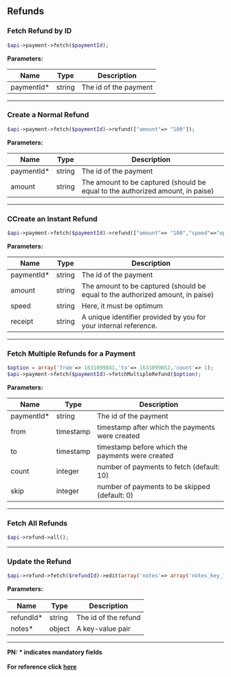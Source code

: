## Refunds

### Fetch Refund by ID
```php
$api->payment->fetch($paymentId);
```

**Parameters:**

| Name          | Type        | Description                                 |
|---------------|-------------|---------------------------------------------|
|  paymentId*          | string      | The id of the payment                       |

-------------------------------------------------------------------------------------------------------

### Create a Normal Refund
```php
$api->payment->fetch($paymentId)->refund(["amount"=> "100"]);
```

**Parameters:**

| Name          | Type        | Description                                 |
|---------------|-------------|---------------------------------------------|
|  paymentId*          | string      | The id of the payment                       |
|  amount       | string      | The amount to be captured (should be equal to the authorized amount, in paise) |                       |

-------------------------------------------------------------------------------------------------------

### CCreate an Instant Refund
```php
$api->payment->fetch($paymentId)->refund(["amount"=> "100","speed"=>"optimum","receipt"=>"Receipt No. 31"]);
```

**Parameters:**

| Name          | Type        | Description                                 |
|---------------|-------------|---------------------------------------------|
|  paymentId*   | string      | The id of the payment                       |
|  amount       | string      | The amount to be captured (should be equal to the authorized amount, in paise) |
|  speed        | string      | Here, it must be optimum                    |
|  receipt      | string      | A unique identifier provided by you for your internal reference. |

-------------------------------------------------------------------------------------------------------

### Fetch Multiple Refunds for a Payment
```php
$option = array('from'=> 1631099841,'to'=> 1631099852,'count'=> 1);
$api->payment->fetch($paymentId)->fetchMultipleRefund($option);
```

**Parameters:**

| Name  | Type      | Description                                      |
|-------|-----------|--------------------------------------------------|
|  paymentId*   | string      | The id of the payment                  |
| from  | timestamp | timestamp after which the payments were created  |
| to    | timestamp | timestamp before which the payments were created |
| count | integer   | number of payments to fetch (default: 10)        |
| skip  | integer   | number of payments to be skipped (default: 0)    |

-------------------------------------------------------------------------------------------------------

### Fetch All Refunds
```php
$api->refund->all();
```
-------------------------------------------------------------------------------------------------------

### Update the Refund
```php
$api->refund->fetch($refundId)->edit(array('notes'=> array('notes_key_1'=>'Beam me up Scotty.', 'notes_key_2'=>'Engage')));
```

**Parameters:**

| Name  | Type      | Description                                      |
|-------|-----------|--------------------------------------------------|
| refundId*   | string    | The id of the refund                             |
| notes* | object   | A key-value pair                                 |

-------------------------------------------------------------------------------------------------------

**PN: * indicates mandatory fields**
<br>
<br>
**For reference click [here](https://razorpay.com/docs/api/refunds/)**